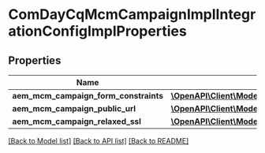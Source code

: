 # ComDayCqMcmCampaignImplIntegrationConfigImplProperties

## Properties
Name | Type | Description | Notes
------------ | ------------- | ------------- | -------------
**aem_mcm_campaign_form_constraints** | [**\OpenAPI\Client\Model\ConfigNodePropertyArray**](ConfigNodePropertyArray.md) |  | [optional] 
**aem_mcm_campaign_public_url** | [**\OpenAPI\Client\Model\ConfigNodePropertyString**](ConfigNodePropertyString.md) |  | [optional] 
**aem_mcm_campaign_relaxed_ssl** | [**\OpenAPI\Client\Model\ConfigNodePropertyBoolean**](ConfigNodePropertyBoolean.md) |  | [optional] 

[[Back to Model list]](../README.md#documentation-for-models) [[Back to API list]](../README.md#documentation-for-api-endpoints) [[Back to README]](../README.md)


